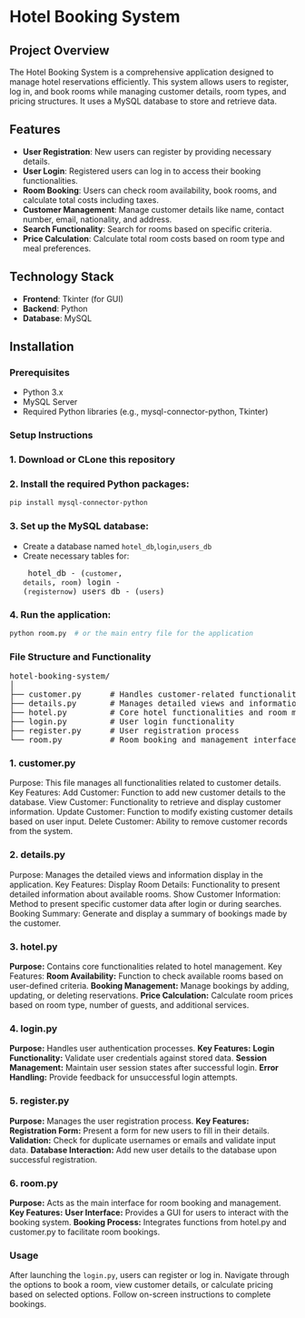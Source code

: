 # Hotel Booking System

## Project Overview

The Hotel Booking System is a comprehensive application designed to manage hotel reservations efficiently. This system allows users to register, log in, and book rooms while managing customer details, room types, and pricing structures. It uses a MySQL database to store and retrieve data.

## Features

- **User Registration**: New users can register by providing necessary details.
- **User Login**: Registered users can log in to access their booking functionalities.
- **Room Booking**: Users can check room availability, book rooms, and calculate total costs including taxes.
- **Customer Management**: Manage customer details like name, contact number, email, nationality, and address.
- **Search Functionality**: Search for rooms based on specific criteria.
- **Price Calculation**: Calculate total room costs based on room type and meal preferences.

## Technology Stack

- **Frontend**: Tkinter (for GUI)
- **Backend**: Python
- **Database**: MySQL

## Installation

### Prerequisites

- Python 3.x
- MySQL Server
- Required Python libraries (e.g., mysql-connector-python, Tkinter)

### Setup Instructions

### 1. Download or CLone this repository
### 2. Install the required Python packages:
```bash
pip install mysql-connector-python
```
### 3. Set up the MySQL database:
- Create a database named `hotel_db`,`login`,`users_db`
- Create necessary tables for:<pre>
  hotel_db - (`customer`, `details`, `room`)
  login    - (`registernow`)
  users_db - (`users`)
  </pre>
### 4. Run the application:
```bash
python room.py  # or the main entry file for the application
```

### File Structure and Functionality
<pre>hotel-booking-system/
│
├── customer.py      # Handles customer-related functionalities
├── details.py       # Manages detailed views and information display
├── hotel.py         # Core hotel functionalities and room management
├── login.py         # User login functionality
├── register.py      # User registration process
└── room.py          # Room booking and management interface
</pre>
### 1. customer.py
Purpose: This file manages all functionalities related to customer details.
Key Features:
Add Customer: Function to add new customer details to the database.
View Customer: Functionality to retrieve and display customer information.
Update Customer: Function to modify existing customer details based on user input.
Delete Customer: Ability to remove customer records from the system.
### 2. details.py
Purpose: Manages the detailed views and information display in the application.
Key Features:
Display Room Details: Functionality to present detailed information about available rooms.
Show Customer Information: Method to present specific customer data after login or during searches.
Booking Summary: Generate and display a summary of bookings made by the customer.
### 3. hotel.py
**Purpose:** Contains core functionalities related to hotel management.
Key Features:
**Room Availability:** Function to check available rooms based on user-defined criteria.
**Booking Management:** Manage bookings by adding, updating, or deleting reservations.
**Price Calculation:** Calculate room prices based on room type, number of guests, and additional services.
### 4. login.py
**Purpose:** Handles user authentication processes.
**Key Features:**
**Login Functionality:** Validate user credentials against stored data.
**Session Management:** Maintain user session states after successful login.
**Error Handling:** Provide feedback for unsuccessful login attempts.
### 5. register.py
**Purpose:** Manages the user registration process.
**Key Features:**
**Registration Form:** Present a form for new users to fill in their details.
**Validation:** Check for duplicate usernames or emails and validate input data.
**Database Interaction:** Add new user details to the database upon successful registration.
### 6. room.py
**Purpose:** Acts as the main interface for room booking and management.
**Key Features:**
**User Interface:** Provides a GUI for users to interact with the booking system.
**Booking Process:** Integrates functions from hotel.py and customer.py to facilitate room bookings.
### Usage
After launching the `login.py`, users can register or log in.
Navigate through the options to book a room, view customer details, or calculate pricing based on selected options.
Follow on-screen instructions to complete bookings.
